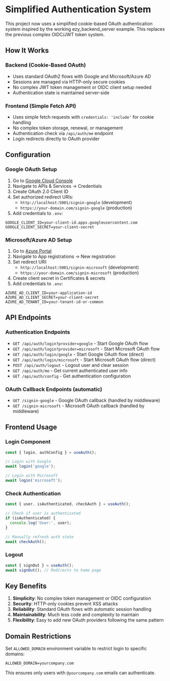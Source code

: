# Simplified Authentication System

This project now uses a simplified cookie-based OAuth authentication system inspired by the working ezy_backend_server example. This replaces the previous complex OIDC/JWT token system.

## How It Works

### Backend (Cookie-Based OAuth)
- Uses standard OAuth2 flows with Google and Microsoft/Azure AD
- Sessions are managed via HTTP-only secure cookies
- No complex JWT token management or OIDC client setup needed
- Authentication state is maintained server-side

### Frontend (Simple Fetch API)
- Uses simple fetch requests with `credentials: 'include'` for cookie handling
- No complex token storage, renewal, or management
- Authentication check via `/api/auth/me` endpoint
- Login redirects directly to OAuth provider

## Configuration

### Google OAuth Setup
1. Go to [Google Cloud Console](https://console.cloud.google.com/)
2. Navigate to APIs & Services → Credentials
3. Create OAuth 2.0 Client ID
4. Set authorized redirect URIs:
   - `http://localhost:5001/signin-google` (development)
   - `https://your-domain.com/signin-google` (production)
5. Add credentials to `.env`:
```
GOOGLE_CLIENT_ID=your-client-id.apps.googleusercontent.com
GOOGLE_CLIENT_SECRET=your-client-secret
```

### Microsoft/Azure AD Setup
1. Go to [Azure Portal](https://portal.azure.com/)
2. Navigate to App registrations → New registration
3. Set redirect URI: 
   - `http://localhost:5001/signin-microsoft` (development)
   - `https://your-domain.com/signin-microsoft` (production)
4. Create client secret in Certificates & secrets
5. Add credentials to `.env`:
```
AZURE_AD_CLIENT_ID=your-application-id
AZURE_AD_CLIENT_SECRET=your-client-secret
AZURE_AD_TENANT_ID=your-tenant-id-or-common
```

## API Endpoints

### Authentication Endpoints
- `GET /api/auth/login?provider=google` - Start Google OAuth flow
- `GET /api/auth/login?provider=microsoft` - Start Microsoft OAuth flow
- `GET /api/auth/login/google` - Start Google OAuth flow (direct)
- `GET /api/auth/login/microsoft` - Start Microsoft OAuth flow (direct)
- `POST /api/auth/logout` - Logout user and clear session
- `GET /api/auth/me` - Get current authenticated user info
- `GET /api/auth/config` - Get authentication configuration

### OAuth Callback Endpoints (automatic)
- `GET /signin-google` - Google OAuth callback (handled by middleware)
- `GET /signin-microsoft` - Microsoft OAuth callback (handled by middleware)

## Frontend Usage

### Login Component
```typescript
const { login, authConfig } = useAuth();

// Login with Google
await login('google');

// Login with Microsoft
await login('microsoft');
```

### Check Authentication
```typescript
const { user, isAuthenticated, checkAuth } = useAuth();

// Check if user is authenticated
if (isAuthenticated) {
  console.log('User:', user);
}

// Manually refresh auth state
await checkAuth();
```

### Logout
```typescript
const { signOut } = useAuth();
await signOut(); // Redirects to home page
```

## Key Benefits

1. **Simplicity**: No complex token management or OIDC configuration
2. **Security**: HTTP-only cookies prevent XSS attacks
3. **Reliability**: Standard OAuth flows with automatic session handling  
4. **Maintainability**: Much less code and complexity to maintain
5. **Flexibility**: Easy to add new OAuth providers following the same pattern

## Domain Restrictions

Set `ALLOWED_DOMAIN` environment variable to restrict login to specific domains:
```
ALLOWED_DOMAIN=yourcompany.com
```

This ensures only users with `@yourcompany.com` emails can authenticate.